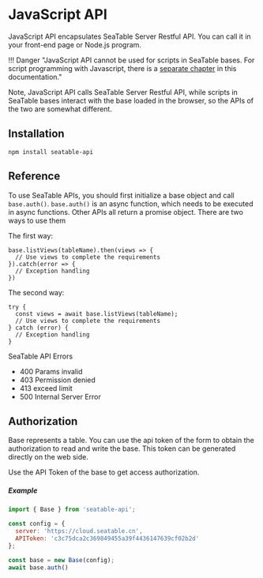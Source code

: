 # JavaScript API

JavaScript API encapsulates SeaTable Server Restful API. You can call it in your front-end page or Node.js program.

!!! Danger "JavaScript API cannot be used for scripts in SeaTable bases. For script programming with Javascript, there is a [separate chapter](/scripts/) in this documentation."

Note, JavaScript API calls SeaTable Server Restful API, while scripts in SeaTable bases interact with the base loaded in the browser, so the APIs of the two are somewhat different. 

## Installation

```shell
npm install seatable-api
```

## Reference

To use SeaTable APIs, you should first initialize a base object and call `base.auth()`. `base.auth()` is an async function, which needs to be executed in async functions. Other APIs all return a promise object. There are two ways to use them

The first way:

```
base.listViews(tableName).then(views => {
  // Use views to complete the requirements
}).catch(error => {
  // Exception handling
})
```

The second way:

```
try {
  const views = await base.listViews(tableName);
  // Use views to complete the requirements
} catch (error) {
  // Exception handling
}
```

SeaTable API Errors

- 400 Params invalid
- 403 Permission denied
- 413 exceed limit
- 500 Internal Server Error

## Authorization

Base represents a table. You can use the api token of the form to obtain the authorization to read and write the base. This token can be generated directly on the web side.

Use the API Token of the base to get access authorization.

##### Example

```javascript
import { Base } from 'seatable-api';

const config = {
  server: 'https://cloud.seatable.cn',
  APIToken: 'c3c75dca2c369849455a39f4436147639cf02b2d'
};

const base = new Base(config);
await base.auth()
```





